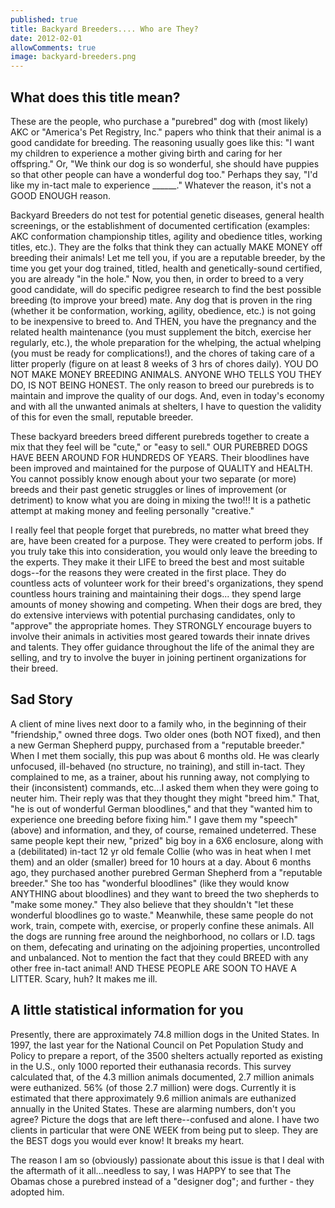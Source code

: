 ```yaml
---
published: true
title: Backyard Breeders.... Who are They?
date: 2012-02-01
allowComments: true
image: backyard-breeders.png
---
```


## What does this title mean?

﻿These are the people, who purchase a "purebred" dog with (most likely) AKC or "America's Pet Registry, Inc." papers who think that their animal is a good candidate for breeding. The reasoning usually goes like this: "I want my children to experience a mother giving birth and caring for her offspring." Or, "We think our dog is so wonderful, she should have puppies so that other people can have a wonderful dog too." Perhaps they say, "I'd like my in-tact male to experience ______." Whatever the reason, it's not a GOOD ENOUGH reason.

Backyard Breeders do not test for potential genetic diseases, general health screenings, or the establishment of documented certification (examples: AKC conformation championship titles, agility and obedience titles, working titles, etc.). They are the folks that think they can actually MAKE MONEY off breeding their animals! Let me tell you, if you are a reputable breeder, by the time you get your dog trained, titled, health and genetically-sound certified, you are already "in the hole." Now, you then, in order to breed to a very good candidate, will do specific pedigree research to find the best possible breeding (to improve your breed) mate. Any dog that is proven in the ring (whether it be conformation, working, agility, obedience, etc.) is not going to be inexpensive to breed to. And THEN, you have the pregnancy and the related health maintenance (you must supplement the bitch, exercise her regularly, etc.), the whole preparation for the whelping, the actual whelping (you must be ready for complications!), and the chores of taking care of a litter properly (figure on at least 8 weeks of 3 hrs of chores daily).  YOU DO NOT MAKE MONEY BREEDING ANIMALS. ANYONE WHO TELLS YOU THEY DO, IS NOT BEING HONEST. The only reason to breed our purebreds is to maintain and improve the quality of our dogs. And, even in today's economy and with all the unwanted animals at shelters, I have to question the validity of this for even the small, reputable breeder.

These backyard breeders breed different purebreds together to create a mix that they feel will be "cute," or "easy to sell." OUR PUREBRED DOGS HAVE BEEN AROUND FOR HUNDREDS OF YEARS. Their bloodlines have been improved and maintained for the purpose of QUALITY and HEALTH. You cannot possibly know enough about your two separate (or more) breeds and their past genetic struggles or lines of improvement (or detriment) to know what you are doing in mixing the two!!! It is a pathetic attempt at making money and feeling personally "creative."

I really feel that people forget that purebreds, no matter what breed they are, have been created for a purpose. They were created to perform jobs. If you truly take this into consideration, you would only leave the breeding to the experts. They make it their LIFE to breed the best and most suitable dogs--for the reasons they were created in the first place. They do countless acts of volunteer work for their breed's organizations, they spend countless hours training and maintaining their dogs... they spend large amounts of money showing and competing. When their dogs are bred, they do extensive interviews with potential purchasing candidates, only to "approve" the appropriate homes. They STRONGLY encourage buyers to involve their animals in activities most geared towards their innate drives and talents. They offer guidance throughout the life of the animal they are selling, and try to involve the buyer in joining pertinent organizations for their breed.

## Sad Story

A client of mine lives next door to a family who, in the beginning of their "friendship," owned three dogs. Two older ones (both NOT fixed), and then a new German Shepherd puppy, purchased from a "reputable breeder." When I met them socially, this pup was about 6 months old. He was clearly unfocused, ill-behaved (no structure, no training), and still in-tact. They complained to me, as a trainer, about his running away, not complying to their (inconsistent) commands, etc...I asked them when they were going to neuter him. Their reply was that they thought they might "breed him." That, "he is out of wonderful German bloodlines," and that they "wanted him to experience one breeding before fixing him."  I gave them my "speech" (above) and information, and they, of course, remained undeterred. These same people kept their new, "prized" big boy in a 6X6 enclosure, along with a (debilitated) in-tact 12 yr old female Collie (who was in heat when I met them) and an older (smaller) breed for 10 hours at a day. About 6 months ago, they purchased another purebred German Shepherd from a "reputable breeder." She too has "wonderful bloodlines" (like they would know ANYTHING about bloodlines) and they want to breed the two shepherds to "make some money." They also believe that they shouldn't "let these wonderful bloodlines go to waste." Meanwhile, these same people do not work, train, compete with, exercise, or properly confine these animals. All the dogs are running free around the neighborhood, no collars or I.D. tags on them, defecating and urinating on the adjoining properties, uncontrolled and unbalanced. Not to mention the fact that they could BREED with any other free in-tact animal! AND THESE PEOPLE ARE SOON TO HAVE A LITTER. Scary, huh? It makes me ill.

## A little statistical information for you

Presently, there are approximately 74.8 million dogs in the United States. In 1997, the last year for the National Council on Pet Population Study and Policy to prepare a report, of the 3500 shelters actually reported as existing in the U.S., only 1000 reported their euthanasia records. This survey calculated that, of the 4.3 million animals documented, 2.7 million animals were euthanized. 56% (of those 2.7 million) were dogs. Currently it is estimated that there approximately 9.6 million animals are euthanized annually in the United States. These are alarming numbers, don't you agree? Picture the dogs that are left there--confused and alone. I have two clients in particular that were ONE WEEK from being put to sleep. They are the BEST dogs you would ever know! It breaks my heart.

The reason I am so (obviously) passionate about this issue is that I deal with the aftermath of it all...needless to say, I was HAPPY to see that The Obamas chose a purebred instead of a "designer dog"; and further - they adopted him.
